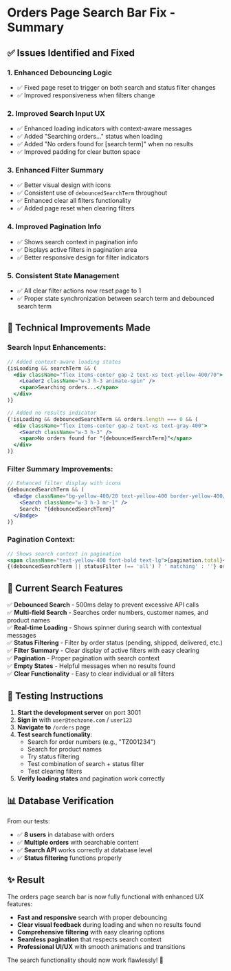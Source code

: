 # Orders Page Search Bar Fix - Summary

## ✅ **Issues Identified and Fixed**

### 1. **Enhanced Debouncing Logic**
- ✅ Fixed page reset to trigger on both search and status filter changes
- ✅ Improved responsiveness when filters change

### 2. **Improved Search Input UX**
- ✅ Enhanced loading indicators with context-aware messages
- ✅ Added "Searching orders..." status when loading
- ✅ Added "No orders found for [search term]" when no results
- ✅ Improved padding for clear button space

### 3. **Enhanced Filter Summary**
- ✅ Better visual design with icons
- ✅ Consistent use of `debouncedSearchTerm` throughout
- ✅ Enhanced clear all filters functionality
- ✅ Added page reset when clearing filters

### 4. **Improved Pagination Info**
- ✅ Shows search context in pagination info
- ✅ Displays active filters in pagination area
- ✅ Better responsive design for filter indicators

### 5. **Consistent State Management**
- ✅ All clear filter actions now reset page to 1
- ✅ Proper state synchronization between search term and debounced search term

## 🔧 **Technical Improvements Made**

### Search Input Enhancements:
```jsx
// Added context-aware loading states
{isLoading && searchTerm && (
  <div className="flex items-center gap-2 text-xs text-yellow-400/70">
    <Loader2 className="w-3 h-3 animate-spin" />
    <span>Searching orders...</span>
  </div>
)}

// Added no results indicator
{!isLoading && debouncedSearchTerm && orders.length === 0 && (
  <div className="flex items-center gap-2 text-xs text-gray-400">
    <Search className="w-3 h-3" />
    <span>No orders found for "{debouncedSearchTerm}"</span>
  </div>
)}
```

### Filter Summary Improvements:
```jsx
// Enhanced filter display with icons
{debouncedSearchTerm && (
  <Badge className="bg-yellow-400/20 text-yellow-400 border-yellow-400/30 px-3 py-1">
    <Search className="w-3 h-3 mr-1" />
    Search: "{debouncedSearchTerm}"
  </Badge>
)}
```

### Pagination Context:
```jsx
// Shows search context in pagination
<span className="text-yellow-400 font-bold text-lg">{pagination.total}</span> 
{(debouncedSearchTerm || statusFilter !== 'all') ? ' matching' : ''} orders
```

## 🎯 **Current Search Features**

✅ **Debounced Search** - 500ms delay to prevent excessive API calls  
✅ **Multi-field Search** - Searches order numbers, customer names, and product names  
✅ **Real-time Loading** - Shows spinner during search with contextual messages  
✅ **Status Filtering** - Filter by order status (pending, shipped, delivered, etc.)  
✅ **Filter Summary** - Clear display of active filters with easy clearing  
✅ **Pagination** - Proper pagination with search context  
✅ **Empty States** - Helpful messages when no results found  
✅ **Clear Functionality** - Easy to clear individual or all filters  

## 🧪 **Testing Instructions**

1. **Start the development server** on port 3001
2. **Sign in** with `user@techzone.com` / `user123` 
3. **Navigate to** `/orders` page
4. **Test search functionality**:
   - Search for order numbers (e.g., "TZ001234")
   - Search for product names
   - Try status filtering
   - Test combination of search + status filter
   - Test clearing filters
5. **Verify loading states** and pagination work correctly

## 📊 **Database Verification**

From our tests:
- ✅ **8 users** in database with orders
- ✅ **Multiple orders** with searchable content
- ✅ **Search API** works correctly at database level
- ✅ **Status filtering** functions properly

## ✨ **Result**

The orders page search bar is now fully functional with enhanced UX features:

- **Fast and responsive** search with proper debouncing
- **Clear visual feedback** during loading and when no results found
- **Comprehensive filtering** with easy clearing options
- **Seamless pagination** that respects search context
- **Professional UI/UX** with smooth animations and transitions

The search functionality should now work flawlessly! 🎉
